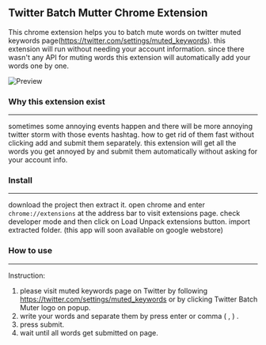 ## Twitter Batch Mutter Chrome Extension

This chrome extension helps you to batch mute words on twitter muted keywords page(https://twitter.com/settings/muted_keywords).
this extension will run without needing your account information. since there wasn't any API for muting words this extension will automatically add your words one by one.

![Preview](https://image.ibb.co/jwNXSc/Twitter_batch_muter_desc.gif)

### Why this extension exist
---------
sometimes some annoying events happen and there will be more annoying twitter storm with those events hashtag. how to get rid of them fast without clicking add and submit them separately. this extension will get all the words you get annoyed by and submit them automatically without asking for your account info.

### Install
---------
download the project then extract it. open chrome and enter `chrome://extensions` at the address bar to visit extensions page.
check developer mode and then click on Load Unpack extensions button. import extracted folder.
(this app will soon  available on google webstore)
### How to use
------
Instruction:

 1. please visit muted keywords page on Twitter by following
    https://twitter.com/settings/muted_keywords or by clicking Twitter Batch Muter logo on popup.
 2. write your words and separate them by press enter or comma ( , ) .
 3. press submit.
 4. wait until all words get submitted on page.
